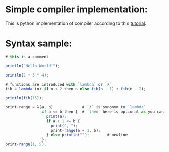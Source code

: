 # Simple compiler implementation:
This is python implementation of compiler according to this [tutorial](http://lisperator.net/pltut/).

# Syntax sample:
```javascript
# this is a comment

println("Hello World!");

println(2 + 3 * 4);

# functions are introduced with `lambda` or `λ`
fib = lambda (n) if n < 2 then n else fib(n - 1) + fib(n - 2);

println(fib(15));

print-range = λ(a, b)             # `λ` is synonym to `lambda`
                if a <= b then {  # `then` here is optional as you can see below
                  print(a);
                  if a + 1 <= b {
                    print(", ");
                    print-range(a + 1, b);
                  } else println("");        # newline
                };
print-range(1, 5);
```
